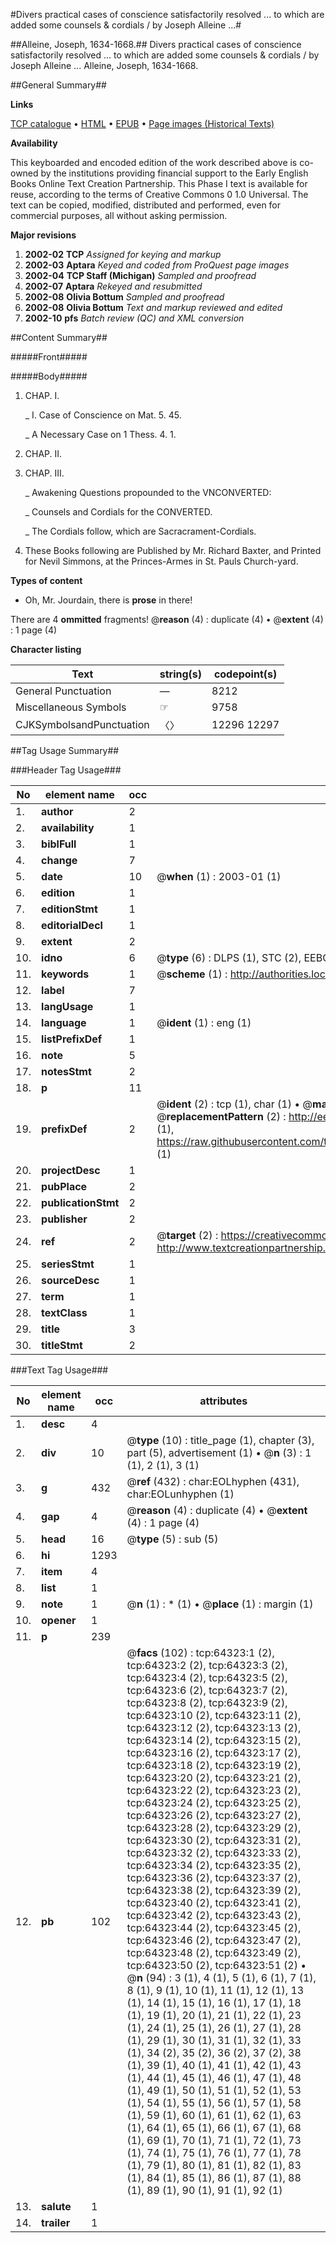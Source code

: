 #Divers practical cases of conscience satisfactorily resolved ... to which are added some counsels & cordials / by Joseph Alleine ...#

##Alleine, Joseph, 1634-1668.##
Divers practical cases of conscience satisfactorily resolved ... to which are added some counsels & cordials / by Joseph Alleine ...
Alleine, Joseph, 1634-1668.

##General Summary##

**Links**

[TCP catalogue](http://www.ota.ox.ac.uk/tcp/)  • 
[HTML](http://tei.it.ox.ac.uk/tcp/Texts-HTML/free/A26/A26689.html)  • 
[EPUB](http://tei.it.ox.ac.uk/tcp/Texts-EPUB/free/A26/A26689.epub) • 
[Page images (Historical Texts)](https://data.historicaltexts.jisc.ac.uk/view?pubId=eebo-12610025e&pageId=eebo-12610025e-64323-1)

**Availability**

This keyboarded and encoded edition of the
	       work described above is co-owned by the institutions
	       providing financial support to the Early English Books
	       Online Text Creation Partnership. This Phase I text is
	       available for reuse, according to the terms of Creative
	       Commons 0 1.0 Universal. The text can be copied,
	       modified, distributed and performed, even for
	       commercial purposes, all without asking permission.

**Major revisions**

1. __2002-02__ __TCP__ *Assigned for keying and markup*
1. __2002-03__ __Aptara__ *Keyed and coded from ProQuest page images*
1. __2002-04__ __TCP Staff (Michigan)__ *Sampled and proofread*
1. __2002-07__ __Aptara__ *Rekeyed and resubmitted*
1. __2002-08__ __Olivia Bottum__ *Sampled and proofread*
1. __2002-08__ __Olivia Bottum__ *Text and markup reviewed and edited*
1. __2002-10__ __pfs__ *Batch review (QC) and XML conversion*

##Content Summary##

#####Front#####

#####Body#####

1. CHAP. I.

    _ I. Case of Conscience on Mat. 5. 45.

    _ A Necessary Case on 1 Thess. 4. 1.

1. CHAP. II.

1. CHAP. III.

    _ Awakening Questions propounded to the
VNCONVERTED:

    _ Counsels and Cordials for the
CONVERTED.

    _ The Cordials follow, which are Sacracrament-Cordials.

1. These Books following are Published
by Mr. Richard Baxter,
and Printed for Nevil Simmons,
at the Princes-Armes in St. Pauls
Church-yard.

**Types of content**

  * Oh, Mr. Jourdain, there is **prose** in there!

There are 4 **ommitted** fragments! 
 @__reason__ (4) : duplicate (4)  •  @__extent__ (4) : 1 page (4)

**Character listing**


|Text|string(s)|codepoint(s)|
|---|---|---|
|General Punctuation|—|8212|
|Miscellaneous Symbols|☞|9758|
|CJKSymbolsandPunctuation|〈〉|12296 12297|

##Tag Usage Summary##

###Header Tag Usage###

|No|element name|occ|attributes|
|---|---|---|---|
|1.|__author__|2||
|2.|__availability__|1||
|3.|__biblFull__|1||
|4.|__change__|7||
|5.|__date__|10| @__when__ (1) : 2003-01 (1)|
|6.|__edition__|1||
|7.|__editionStmt__|1||
|8.|__editorialDecl__|1||
|9.|__extent__|2||
|10.|__idno__|6| @__type__ (6) : DLPS (1), STC (2), EEBO-CITATION (1), OCLC (1), VID (1)|
|11.|__keywords__|1| @__scheme__ (1) : http://authorities.loc.gov/ (1)|
|12.|__label__|7||
|13.|__langUsage__|1||
|14.|__language__|1| @__ident__ (1) : eng (1)|
|15.|__listPrefixDef__|1||
|16.|__note__|5||
|17.|__notesStmt__|2||
|18.|__p__|11||
|19.|__prefixDef__|2| @__ident__ (2) : tcp (1), char (1)  •  @__matchPattern__ (2) : ([0-9\-]+):([0-9IVX]+) (1), (.+) (1)  •  @__replacementPattern__ (2) : http://eebo.chadwyck.com/downloadtiff?vid=$1&page=$2 (1), https://raw.githubusercontent.com/textcreationpartnership/Texts/master/tcpchars.xml#$1 (1)|
|20.|__projectDesc__|1||
|21.|__pubPlace__|2||
|22.|__publicationStmt__|2||
|23.|__publisher__|2||
|24.|__ref__|2| @__target__ (2) : https://creativecommons.org/publicdomain/zero/1.0/ (1), http://www.textcreationpartnership.org/docs/. (1)|
|25.|__seriesStmt__|1||
|26.|__sourceDesc__|1||
|27.|__term__|1||
|28.|__textClass__|1||
|29.|__title__|3||
|30.|__titleStmt__|2||


###Text Tag Usage###

|No|element name|occ|attributes|
|---|---|---|---|
|1.|__desc__|4||
|2.|__div__|10| @__type__ (10) : title_page (1), chapter (3), part (5), advertisement (1)  •  @__n__ (3) : 1 (1), 2 (1), 3 (1)|
|3.|__g__|432| @__ref__ (432) : char:EOLhyphen (431), char:EOLunhyphen (1)|
|4.|__gap__|4| @__reason__ (4) : duplicate (4)  •  @__extent__ (4) : 1 page (4)|
|5.|__head__|16| @__type__ (5) : sub (5)|
|6.|__hi__|1293||
|7.|__item__|4||
|8.|__list__|1||
|9.|__note__|1| @__n__ (1) : * (1)  •  @__place__ (1) : margin (1)|
|10.|__opener__|1||
|11.|__p__|239||
|12.|__pb__|102| @__facs__ (102) : tcp:64323:1 (2), tcp:64323:2 (2), tcp:64323:3 (2), tcp:64323:4 (2), tcp:64323:5 (2), tcp:64323:6 (2), tcp:64323:7 (2), tcp:64323:8 (2), tcp:64323:9 (2), tcp:64323:10 (2), tcp:64323:11 (2), tcp:64323:12 (2), tcp:64323:13 (2), tcp:64323:14 (2), tcp:64323:15 (2), tcp:64323:16 (2), tcp:64323:17 (2), tcp:64323:18 (2), tcp:64323:19 (2), tcp:64323:20 (2), tcp:64323:21 (2), tcp:64323:22 (2), tcp:64323:23 (2), tcp:64323:24 (2), tcp:64323:25 (2), tcp:64323:26 (2), tcp:64323:27 (2), tcp:64323:28 (2), tcp:64323:29 (2), tcp:64323:30 (2), tcp:64323:31 (2), tcp:64323:32 (2), tcp:64323:33 (2), tcp:64323:34 (2), tcp:64323:35 (2), tcp:64323:36 (2), tcp:64323:37 (2), tcp:64323:38 (2), tcp:64323:39 (2), tcp:64323:40 (2), tcp:64323:41 (2), tcp:64323:42 (2), tcp:64323:43 (2), tcp:64323:44 (2), tcp:64323:45 (2), tcp:64323:46 (2), tcp:64323:47 (2), tcp:64323:48 (2), tcp:64323:49 (2), tcp:64323:50 (2), tcp:64323:51 (2)  •  @__n__ (94) : 3 (1), 4 (1), 5 (1), 6 (1), 7 (1), 8 (1), 9 (1), 10 (1), 11 (1), 12 (1), 13 (1), 14 (1), 15 (1), 16 (1), 17 (1), 18 (1), 19 (1), 20 (1), 21 (1), 22 (1), 23 (1), 24 (1), 25 (1), 26 (1), 27 (1), 28 (1), 29 (1), 30 (1), 31 (1), 32 (1), 33 (1), 34 (2), 35 (2), 36 (2), 37 (2), 38 (1), 39 (1), 40 (1), 41 (1), 42 (1), 43 (1), 44 (1), 45 (1), 46 (1), 47 (1), 48 (1), 49 (1), 50 (1), 51 (1), 52 (1), 53 (1), 54 (1), 55 (1), 56 (1), 57 (1), 58 (1), 59 (1), 60 (1), 61 (1), 62 (1), 63 (1), 64 (1), 65 (1), 66 (1), 67 (1), 68 (1), 69 (1), 70 (1), 71 (1), 72 (1), 73 (1), 74 (1), 75 (1), 76 (1), 77 (1), 78 (1), 79 (1), 80 (1), 81 (1), 82 (1), 83 (1), 84 (1), 85 (1), 86 (1), 87 (1), 88 (1), 89 (1), 90 (1), 91 (1), 92 (1)|
|13.|__salute__|1||
|14.|__trailer__|1||

